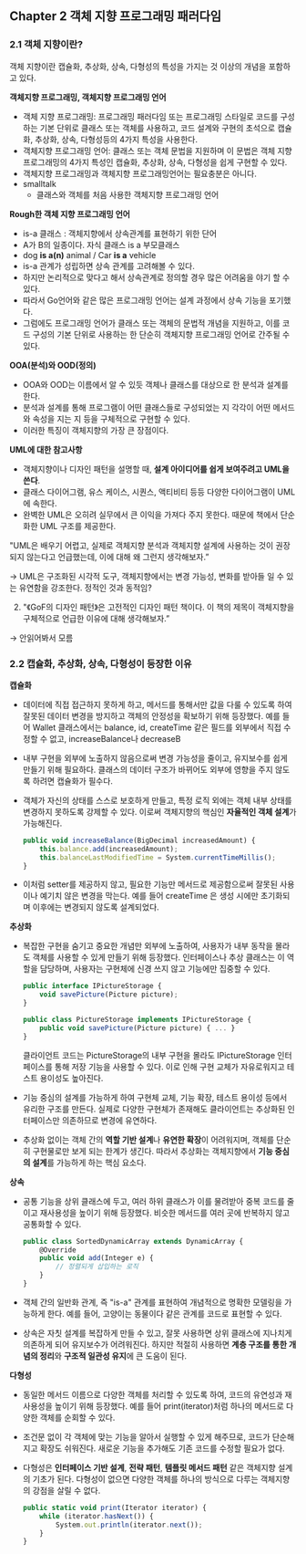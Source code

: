 ## Chapter 2 객체 지향 프로그래밍 패러다임

### 2.1 객체 지향이란?

객체 지향이란 캡슐화, 추상화, 상속, 다형성의 특성을 가지는 것 이상의 개념을 포함하고 있다.

**객체지향 프로그래밍, 객체지향 프로그래밍 언어**

- 객체 지향 프로그래밍: 프로그래밍 패러다임 또는 프로그래밍 스타일로 코드를 구성하는 기본 단위로 클래스 또는 객체를 사용하고, 코드 설계와 구현의 초석으로 캡슐화, 추상화, 상속, 다형성등의 4가지 특성을 사용한다.
- 객체지향 프로그래밍 언어: 클래스 또는 객체 문법을 지원하며 이 문법은 객체 지향 프로그래밍의 4가지 특성인 캡슐화, 추상화, 상속, 다형성을 쉽게 구현할 수 있다.
- 객체지향 프로그래밍과 객체지향 프로그래밍언어는 필요충분은 아니다.
- smalltalk
    - 클래스와 객체를 처음 사용한 객체지향 프로그래밍 언어

**Rough한 객체 지향 프로그래밍 언어**

- is-a 클래스 : 객체지향에서 상속관계를 표현하기 위한 단어
- A가 B의 일종이다. 자식 클래스 is a 부모클래스
- dog **is a(n)** animal / Car **is a** vehicle
- is-a 관계가 성립하면 상속 관계를 고려해볼 수 있다.
- 하지만 논리적으로 맞다고 해서 상속관계로 정의할 경우 많은 어려움을 야기 할 수 있다.
- 따라서 Go언어와 같은 많은 프로그래밍 언어는 설계 과정에서 상속 기능을 포기했다.
- 그럼에도 프로그래밍 언어가 클래스 또는 객체의 문법적 개념을 지원하고, 이를 코드 구성의 기본 단위로 사용하는 한 단순히 객체지향 프로그래밍 언어로 간주될 수 있다.

**OOA(분석)와 OOD(정의)**

- OOA와 OOD는 이름에서 알 수 있듯 객체나 클래스를 대상으로 한 분석과 설계를 한다.
- 분석과 설계를 통해 프로그램이 어떤 클래스들로 구성되었는 지 각각이 어떤 메서드와 속성을 지는 지 등을 구체적으로 구현할 수 있다.
- 이러한 특징이 객체지향의 가장 큰 장점이다.

**UML에 대한 참고사항**

- 객체지향이나 디자인 패턴을 설명할 때, **설계 아이디어를 쉽게 보여주려고 UML을 쓴다**.
- 클래스 다이어그램, 유스 케이스, 시퀀스, 액티비티 등등 다양한 다이어그램이 UML에 속한다.
- 완벽한 UML은 오히려 실무에서 큰 이익을 가져다 주지 못한다. 때문에 책에서 단순화한 UML 구조를 제공한다.

"UML은 배우기 어렵고, 실제로 객체지향 분석과 객체지향 설계에 사용하는 것이 권장되지 않는다고 언급했는데, 이에 대해 왜 그런지 생각해보자.”

→ UML은 구조화된 시각적 도구, 객체지향에서는 변경 가능성, 변화를 받아들 일 수 있는 유연함을 강조한다. 정적인 것과 동적임?

2. "《GoF의 디자인 패턴》은 고전적인 디자인 패턴 책이다. 이 책의 제목이 객체지향을 구체적으로 언급한 이유에 대해 생각해보자.”

→ 안읽어봐서 모름

### 2.2 캡슐화, 추상화, 상속, 다형성이 등장한 이유

**캡슐화**

- 데이터에 직접 접근하지 못하게 하고, 메서드를 통해서만 값을 다룰 수 있도록 하여 잘못된 데이터 변경을 방지하고 객체의 안정성을 확보하기 위해 등장했다. 예를 들어 Wallet 클래스에서는 balance, id, createTime 같은 필드를 외부에서 직접 수정할 수 없고, increaseBalance나 decreaseB
- 내부 구현을 외부에 노출하지 않음으로써 변경 가능성을 줄이고, 유지보수를 쉽게 만들기 위해 필요하다. 클래스의 데이터 구조가 바뀌어도 외부에 영향을 주지 않도록 하려면 캡슐화가 필수다.
- 객체가 자신의 상태를 스스로 보호하게 만들고, 특정 로직 외에는 객체 내부 상태를 변경하지 못하도록 강제할 수 있다. 이로써 객체지향의 핵심인 **자율적인 객체 설계**가 가능해진다.
    
    ```jsx
    public void increaseBalance(BigDecimal increasedAmount) {
        this.balance.add(increasedAmount);
        this.balanceLastModifiedTime = System.currentTimeMillis();
    }
    ```
    
- 이처럼 setter를 제공하지 않고, 필요한 기능만 메서드로 제공함으로써 잘못된 사용이나 예기치 않은 변경을 막는다. 예를 들어 createTime 은 생성 시에만 초기화되며 이후에는 변경되지 않도록 설계되었다.

**추상화**

- 복잡한 구현을 숨기고 중요한 개념만 외부에 노출하여, 사용자가 내부 동작을 몰라도 객체를 사용할 수 있게 만들기 위해 등장했다. 인터페이스나 추상 클래스는 이 역할을 담당하며, 사용자는 구현체에 신경 쓰지 않고 기능에만 집중할 수 있다.
    
    ```jsx
    public interface IPictureStorage {
        void savePicture(Picture picture);
    }
    
    public class PictureStorage implements IPictureStorage {
        public void savePicture(Picture picture) { ... }
    }
    
    ```
    
    클라이언트 코드는 PictureStorage의 내부 구현을 몰라도 IPictureStorage 인터페이스를 통해 저장 기능을 사용할 수 있다. 이로 인해 구현 교체가 자유로워지고 테스트 용이성도 높아진다.
    
- 기능 중심의 설계를 가능하게 하여 구현체 교체, 기능 확장, 테스트 용이성 등에서 유리한 구조를 만든다. 실제로 다양한 구현체가 존재해도 클라이언트는 추상화된 인터페이스만 의존하므로 변경에 유연하다.
- 추상화 없이는 객체 간의 **역할 기반 설계**나 **유연한 확장**이 어려워지며, 객체를 단순히 구현물로만 보게 되는 한계가 생긴다. 따라서 추상화는 객체지향에서 **기능 중심의 설계**를 가능하게 하는 핵심 요소다.

**상속**

- 공통 기능을 상위 클래스에 두고, 여러 하위 클래스가 이를 물려받아 중복 코드를 줄이고 재사용성을 높이기 위해 등장했다. 비슷한 메서드를 여러 곳에 반복하지 않고 공통화할 수 있다.
    
    ```jsx
    public class SortedDynamicArray extends DynamicArray {
        @Override
        public void add(Integer e) {
            // 정렬되게 삽입하는 로직
        }
    }
    
    ```
    
- 객체 간의 일반화 관계, 즉 "is-a" 관계를 표현하여 개념적으로 명확한 모델링을 가능하게 한다. 예를 들어, 고양이는 동물이다 같은 관계를 코드로 표현할 수 있다.
- 상속은 자칫 설계를 복잡하게 만들 수 있고, 잘못 사용하면 상위 클래스에 지나치게 의존하게 되어 유지보수가 어려워진다. 하지만 적절히 사용하면 **계층 구조를 통한 개념의 정리**와 **구조적 일관성 유지**에 큰 도움이 된다.

**다형성**

- 동일한 메서드 이름으로 다양한 객체를 처리할 수 있도록 하여, 코드의 유연성과 재사용성을 높이기 위해 등장했다. 예를 들어 print(iterator)처럼 하나의 메서드로 다양한 객체를 순회할 수 있다.
- 조건문 없이 각 객체에 맞는 기능을 알아서 실행할 수 있게 해주므로, 코드가 단순해지고 확장도 쉬워진다. 새로운 기능을 추가해도 기존 코드를 수정할 필요가 없다.
- 다형성은 **인터페이스 기반 설계**, **전략 패턴**, **템플릿 메서드 패턴** 같은 객체지향 설계의 기초가 된다. 다형성이 없으면 다양한 객체를 하나의 방식으로 다루는 객체지향의 강점을 살릴 수 없다.
    
    ```jsx
    public static void print(Iterator iterator) {
        while (iterator.hasNext()) {
            System.out.println(iterator.next());
        }
    }
    
    ```
